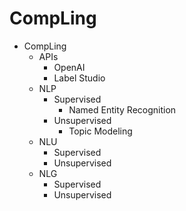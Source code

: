 # CompLing

- CompLing
  - APIs
    - OpenAI
    - Label Studio
  - NLP
    - Supervised
      - Named Entity Recognition
    - Unsupervised
      - Topic Modeling
  - NLU
    - Supervised
    - Unsupervised
  - NLG
    - Supervised
    - Unsupervised

